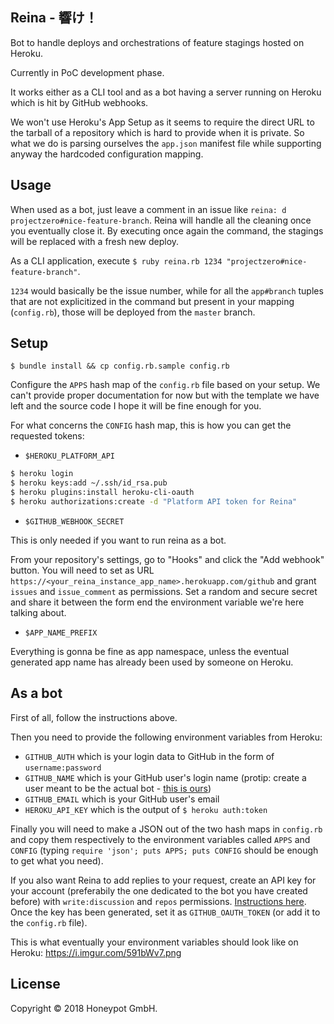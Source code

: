 Reina - 響け！
-------------

Bot to handle deploys and orchestrations
of feature stagings hosted on Heroku.

Currently in PoC development phase.

It works either as a CLI tool and as a bot having a
server running on Heroku which is hit by GitHub webhooks.

We won't use Heroku's App Setup as it seems to require
the direct URL to the tarball of a repository which is
hard to provide when it is private. So what we do
is parsing ourselves the `app.json` manifest file
while supporting anyway the hardcoded configuration mapping.

Usage
----

When used as a bot, just leave a comment in an issue like `reina: d projectzero#nice-feature-branch`.
Reina will handle all the cleaning once you eventually close it. By executing once again the command,
the stagings will be replaced with a fresh new deploy.

As a CLI application, execute `$ ruby reina.rb 1234 "projectzero#nice-feature-branch"`.

`1234` would basically be the issue number, while for all the `app#branch` tuples
that are not explicitized in the command but present in your mapping (`config.rb`),
those will be deployed from the `master` branch.

Setup
-----

`$ bundle install && cp config.rb.sample config.rb`

Configure the `APPS` hash map of the `config.rb` file based on your setup.
We can't provide proper documentation for now but with the template we have left
and the source code I hope it will be fine enough for you.

For what concerns the `CONFIG` hash map, this is how you can get the requested tokens:

- `$HEROKU_PLATFORM_API`

```sh
$ heroku login
$ heroku keys:add ~/.ssh/id_rsa.pub
$ heroku plugins:install heroku-cli-oauth
$ heroku authorizations:create -d "Platform API token for Reina"
```

- `$GITHUB_WEBHOOK_SECRET`

This is only needed if you want to run reina as a bot.

From your repository's settings, go to "Hooks" and click the "Add webhook" button.
You will need to set as URL `https://<your_reina_instance_app_name>.herokuapp.com/github`
and grant `issues` and `issue_comment` as permissions.
Set a random and secure secret and share it between the form end the environment variable
we're here talking about.

- `$APP_NAME_PREFIX`

Everything is gonna be fine as app namespace, unless the eventual generated app name has already
been used by someone on Heroku.

As a bot
--------

First of all, follow the instructions above.

Then you need to provide the following environment variables from Heroku:
- `GITHUB_AUTH` which is your login data to GitHub in the form of `username:password`
- `GITHUB_NAME` which is your GitHub user's login name (protip: create a user meant to be the actual bot - [this is ours](https://github.com/reina-hp))
- `GITHUB_EMAIL` which is your GitHub user's email
- `HEROKU_API_KEY` which is the output of `$ heroku auth:token`

Finally you will need to make a JSON out of the two hash maps in `config.rb` and copy them respectively to the environment variables called `APPS` and `CONFIG` (typing `require 'json'; puts APPS; puts CONFIG` should be enough to get what you need).

If you also want Reina to add replies to your request, create an API key for your account (preferabily the one dedicated to the bot you have created before) with `write:discussion` and `repos` permissions. [Instructions here](https://help.github.com/articles/creating-a-personal-access-token-for-the-command-line/).
Once the key has been generated, set it as `GITHUB_OAUTH_TOKEN` (or add it to the `config.rb` file).

This is what eventually your environment variables should look like on Heroku: https://i.imgur.com/591bWv7.png

License
-------

Copyright © 2018 Honeypot GmbH.
